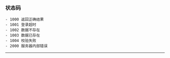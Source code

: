 ### 状态码 ###
	- 1000 返回正确结果
	- 1001 登录超时
	- 1002 数据不存在
	- 1003 数据已存在
	- 1004 校验失败
	- 2000 服务器内部错误
***